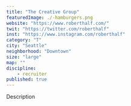 ```yaml
---
title: "The Creative Group"
featuredImage: ./-hamburgers.png
website: "https://www.roberthalf.com/"
twit: "https://twitter.com/roberthalf"
inst: "https://www.instagram.com/roberthalf"
category: "T"
city: "Seattle"
neighborhood: "Downtown"
size: "large"
map: ""
discipline:
    - recruiter
published: true
---
```


Description

